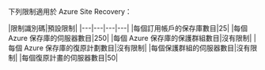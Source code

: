 下列限制適用於 Azure Site Recovery：


|限制識別碼|預設限制|
|---|---|---|---|
|每個訂用帳戶的保存庫數目|25|
|每個 Azure 保存庫的伺服器數目|250|
|每個 Azure 保存庫的保護群組數目|沒有限制|
|每個 Azure 保存庫的復原計劃數目|沒有限制|
|每個保護群組的伺服器數目|沒有限制|
|每個復原計畫的伺服器數目|50|

<!---HONumber=July15_HO3-->
